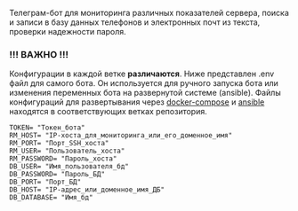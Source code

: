 Телеграм-бот для мониторинга различных показателей сервера, поиска и записи в базу данных телефонов и электронных почт из текста, проверки надежности пароля.


###  !!! ВАЖНО !!!
Конфигурации в каждой ветке **различаются**. Ниже представлен .env файл для самого бота. Он используется для ручного запуска бота или изменения переменных бота на развернутой системе (ansible). Файлы конфигураций для развертывания через [docker-compose](https://github.com/avbak/af3r3t2eqd/tree/docker) и [ansible](https://github.com/avbak/af3r3t2eqd/tree/ansible) находятся в соответствующих ветках репозитория. 

```
TOKEN= "Токен_бота"
RM_HOST= "IP-хоста_для_мониторинга_или_его_доменное_имя"
RM_PORT= "Порт_SSH_хоста"
RM_USER= "Пользователь_хоста"
RM_PASSWORD= "Пароль_хоста"
DB_USER= "Имя_пользователя_бд"					
DB_PASSWORD= "Пароль_БД"
DB_PORT= "Порт_БД"
DB_HOST= "IP-адрес_или_доменное_имя_ДБ"
DB_DATABASE= "Имя_бд"
```
